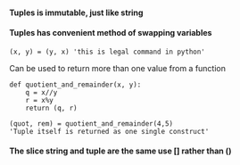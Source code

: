 #### Tuples is immutable, just like string

#### Tuples has convenient method of swapping variables
```
(x, y) = (y, x) 'this is legal command in python'
```

Can be used to return more than one value from a function
```
def quotient_and_remainder(x, y):
    q = x//y
    r = x%y
    return (q, r)

(quot, rem) = quotient_and_remainder(4,5)
'Tuple itself is returned as one single construct'
```
#### The slice string and tuple are the same use [] rather than ()
